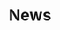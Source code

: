 ---
title: News
description: The latest news
layout: news
pagination:
    enabled: true
    category: news
---